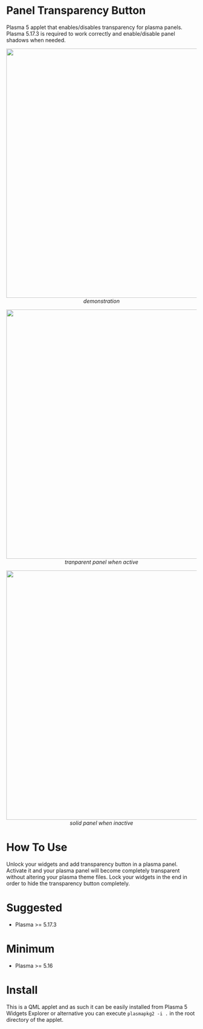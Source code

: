 # Panel Transparency Button

Plasma 5 applet that enables/disables transparency for plasma panels. Plasma 5.17.3 is required to work correctly and enable/disable panel shadows when needed.

<p align="center">
<img src="https://imgur.com/0VPE3MF.gif" width="660"><br/>
<i>demonstration</i>
</p>

<p align="center">
<img src="https://imgur.com/Uf7clpF.png" width="660"><br/>
<i>tranparent panel when active</i>
</p>

<p align="center">
<img src="https://imgur.com/f96wGo4.png" width="660"><br/>
<i>solid panel when inactive</i>
</p>

# How To Use

Unlock your widgets and add transparency button in a plasma panel. Activate it and your plasma panel will become completely transparent without altering your plasma theme files. Lock your widgets in the end in order to hide the transparency button completely.

# Suggested
- Plasma >= 5.17.3

# Minimum

- Plasma >= 5.16

# Install

This is a QML applet and as such it can be easily installed from Plasma 5 Widgets Explorer or alternative you can execute `plasmapkg2 -i .` in the root directory of the applet.


